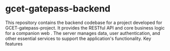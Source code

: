 # gcet-gatepass-backend
This repository contains the backend codebase for a project developed for GCET-gatepass-project. It provides the RESTful API and core business logic for a companion web . The server manages data, user authentication, and other essential services to support the application's functionality. Key features

